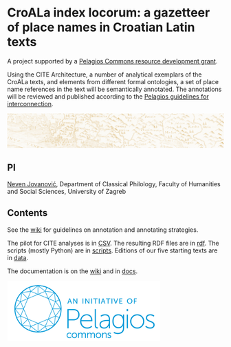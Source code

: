 # CroALa index locorum: a gazetteer of place names in Croatian Latin texts

A project supported by a [Pelagios Commons resource development grant](http://commons.pelagios.org/2016/07/announcing-the-pelagios-commons-resource-development-grant-recipients/).

Using the CITE Architecture, a number of analytical exemplars of the CroALa texts, and elements from different formal ontologies, a set of place name references in the text will be semantically annotated. The annotations will be reviewed and published according to the [Pelagios guidelines for interconnection](https://github.com/pelagios/pelagios-cookbook/wiki).

![Map of Dalmatia, Croatia and surroundings, XV century](img/dalmatia-mini.jpg)

## PI

[Neven Jovanović](orcid.org/0000-0002-9119-399X), Department of Classical Philology, Faculty of Humanities and Social Sciences, 
University of Zagreb

## Contents

See the [wiki](https://github.com/nevenjovanovic/croala-pelagios/wiki) for guidelines on annotation and annotating strategies.

The pilot for CITE analyses is in [CSV](csv/pilot). The resulting RDF files are in [rdf](rdf). The scripts (mostly Python) are in [scripts](scripts). Editions of our five starting texts are in [data](data).

The documentation is on the [wiki](https://github.com/nevenjovanovic/croala-pelagios/wiki) and in [docs](docs).

![Pelagios initiative](img/pelagiosini.png)
